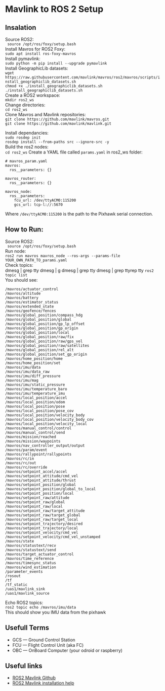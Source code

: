# Mavlink to ROS 2 Setup
## Insalation
Source ROS2:<br>
``` source /opt/ros/foxy/setup.bash```<br>
Install Mavros for ROS2 Foxy:<br>
```sudo apt install ros-foxy-mavros```<br>
Install pymavlink:<br>
```sudo python -m pip install --upgrade pymavlink```<br>
Install GeographicLib datasets:<br>
```wget https://raw.githubusercontent.com/mavlink/mavros/ros2/mavros/scripts/install_geographiclib_datasets.sh```<br>
```chmod +x ./install_geographiclib_datasets.sh```<br>
```./install_geographiclib_datasets.sh```<br>
Create a ROS2 workspace: <br>
```mkdir ros2_ws ```<br>
Change directories:<br>
```cd ros2_ws```<br>
Clone Mavros and Mavlink repositories:<br>
```git clone https://github.com/mavlink/mavros.git```<br>
```git clone https://github.com/mavlink/mavlink.git```<br>

Install dependancies:<br>
```sudo rosdep init```<br>
```rosdep install --from-paths src --ignore-src -y```<br>
Build the ros2 nodes:<br>
```cd ros2_ws```
Create a YAML file called ```params.yaml``` in ros2_ws folder:<br>
```
# mavros_param.yaml
mavros:
  ros__parameters: {}

mavros_router:
  ros__parameters: {}

mavros_node:
  ros__parameters:
    fcu_url: /dev/ttyACM0:115200
    gcs_url: tcp-l://:5670
```
Where ```/dev/ttyACM0:115200``` is the path to the Pixhawk serial connection.

## How to Run:
Source ROS2:<br>
``` source /opt/ros/foxy/setup.bash```<br>
Run node:<br>
```ros2 run mavros mavros_node --ros-args --params-file YOUR_OWN_PATH_TO_params.yaml```<br>
Check topics:<br> dmesg | grep tty dmesg | g dmesg | grep tty dmesg | grep ttyrep tty
```ros2 topic list```<br>
You should see:
```/diagnostics
/mavros/actuator_control
/mavros/altitude
/mavros/battery
/mavros/estimator_status
/mavros/extended_state
/mavros/geofence/fences
/mavros/global_position/compass_hdg
/mavros/global_position/global
/mavros/global_position/gp_lp_offset
/mavros/global_position/gp_origin
/mavros/global_position/local
/mavros/global_position/raw/fix
/mavros/global_position/raw/gps_vel
/mavros/global_position/raw/satellites
/mavros/global_position/rel_alt
/mavros/global_position/set_gp_origin
/mavros/home_position/home
/mavros/home_position/set
/mavros/imu/data
/mavros/imu/data_raw
/mavros/imu/diff_pressure
/mavros/imu/mag
/mavros/imu/static_pressure
/mavros/imu/temperature_baro
/mavros/imu/temperature_imu
/mavros/local_position/accel
/mavros/local_position/odom
/mavros/local_position/pose
/mavros/local_position/pose_cov
/mavros/local_position/velocity_body
/mavros/local_position/velocity_body_cov
/mavros/local_position/velocity_local
/mavros/manual_control/control
/mavros/manual_control/send
/mavros/mission/reached
/mavros/mission/waypoints
/mavros/nav_controller_output/output
/mavros/param/event
/mavros/rallypoint/rallypoints
/mavros/rc/in
/mavros/rc/out
/mavros/rc/override
/mavros/setpoint_accel/accel
/mavros/setpoint_attitude/cmd_vel
/mavros/setpoint_attitude/thrust
/mavros/setpoint_position/global
/mavros/setpoint_position/global_to_local
/mavros/setpoint_position/local
/mavros/setpoint_raw/attitude
/mavros/setpoint_raw/global
/mavros/setpoint_raw/local
/mavros/setpoint_raw/target_attitude
/mavros/setpoint_raw/target_global
/mavros/setpoint_raw/target_local
/mavros/setpoint_trajectory/desired
/mavros/setpoint_trajectory/local
/mavros/setpoint_velocity/cmd_vel
/mavros/setpoint_velocity/cmd_vel_unstamped
/mavros/state
/mavros/statustext/recv
/mavros/statustext/send
/mavros/target_actuator_control
/mavros/time_reference
/mavros/timesync_status
/mavros/wind_estimation
/parameter_events
/rosout
/tf
/tf_static
/uas1/mavlink_sink
/uas1/mavlink_source
```
Echo ROS2 topics: <br>
```ros2 topic echo /mavros/imu/data```<br>
This should show you IMU data from the pixhawk


## Usefull Terms

- GCS — Ground Control Station
- FCU — Flight Control Unit (aka FC)
- OBC — OnBoard Computer (your odroid or raspberry)

## Useful links
- [ROS2 Mavlink Github](https://github.com/mavlink/mavros/tree/ros2/mavros)
- [ROS2 Mavlink installation help](https://github.com/mavlink/mavros/issues/1582)
